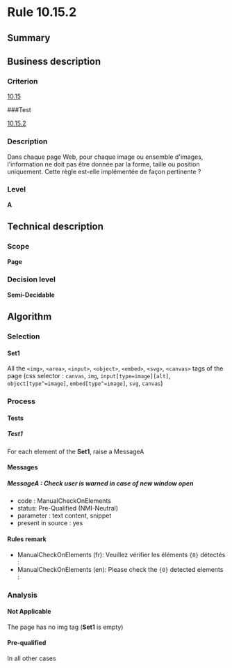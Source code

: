 # Rule 10.15.2

## Summary

## Business description

### Criterion

[10.15](http://references.modernisation.gouv.fr/rgaa/criteres.html#crit-10-15)

###Test

[10.15.2](http://references.modernisation.gouv.fr/rgaa/criteres.html#test-10-15-2)

### Description

Dans chaque page Web, pour chaque image ou ensemble d'images, l'information ne doit pas &ecirc;tre donn&eacute;e par la forme, taille ou position uniquement. Cette r&egrave;gle est-elle impl&eacute;ment&eacute;e de fa&ccedil;on pertinente ?

### Level

**A**

## Technical description

### Scope

**Page**

### Decision level

**Semi-Decidable**

## Algorithm

### Selection

#### Set1

All the `<img>`, `<area>`, `<input>`, `<object>`, `<embed>`, `<svg>`, `<canvas>` tags of the page (css selector : `canvas`, `img`, `input[type=image][alt]`, `object[type^=image]`, `embed[type^=image]`, `svg`, `canvas`)

### Process

#### Tests 

##### Test1

For each element of the **Set1**, raise a MessageA

#### Messages

##### MessageA : Check user is warned in case of new window open

-   code : ManualCheckOnElements
-   status: Pre-Qualified (NMI-Neutral)
-   parameter : text content, snippet
-   present in source : yes

#### Rules remark

 * ManualCheckOnElements (fr): Veuillez v&eacute;rifier les &eacute;l&eacute;ments <code>{0}</code> d&eacute;tect&eacute;s :
 * ManualCheckOnElements (en): Please check the <code>{0}</code> detected elements :

### Analysis

#### Not Applicable

The page has no img tag (**Set1** is empty)

#### Pre-qualified

In all other cases



